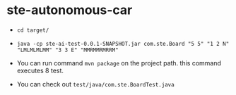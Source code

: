 # ste-autonomous-car

- `cd target/`
- `java -cp ste-ai-test-0.0.1-SNAPSHOT.jar com.ste.Board "5 5" "1 2 N" "LMLMLMLMM" "3 3 E" "MMRMMRMRRM"`
 
- You can run command `mvn package` on the project path. this command executes 8 test. 
- You can check out `test/java/com.ste.BoardTest.java`
